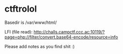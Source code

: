# ctftrolol

Basedir is /var/www/html/

LFI (file read): http://challs.campctf.ccc.ac:10119/?page=php://filter/convert.base64-encode/resource=info


Please add notes as you find shit :)
